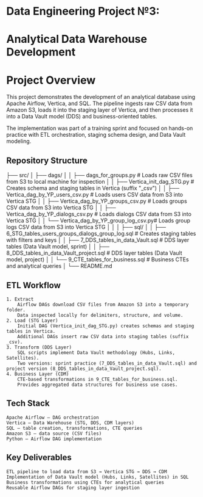 # Data Engineering Project №3:
# Analytical Data Warehouse Development

# Project Overview

This project demonstrates the development of an analytical database using Apache 
Airflow, Vertica, and SQL. The pipeline ingests raw CSV data from Amazon S3, 
loads it into the staging layer of Vertica, and then processes it into a 
Data Vault model (DDS) and business-oriented tables.

The implementation was part of a training sprint and focused on hands-on practice 
with ETL orchestration, staging schema design, and Data Vault modeling.

## Repository Structure
├── src/
│   ├── dags/
│   │   ├── dags_for_groups.py                # Loads raw CSV files from S3 to local machine for inspection
│   │   ├── Vertica_init_dag_STG.py           # Creates schema and staging tables in Vertica (suffix "_csv")
│   │   ├── Vertica_dag_by_YP_users_csv.py    # Loads users CSV data from S3 into Vertica STG
│   │   ├── Vertica_dag_by_YP_groups_csv.py   # Loads groups CSV data from S3 into Vertica STG
│   │   ├── Vertica_dag_by_YP_dialogs_csv.py  # Loads dialogs CSV data from S3 into Vertica STG
│   │   └── Vertica_dag_by_YP_group_log_csv.py# Loads group logs CSV data from S3 into Vertica STG
│   │
│   ├── sql/
│   │   ├── 6_STG_tables_users_groups_dialogs_group_log.sql   # Creates staging tables with filters and keys
│   │   ├── 7_DDS_tables_in_data_Vault.sql                    # DDS layer tables (Data Vault model, sprint)
│   │   ├── 8_DDS_tables_in_data_Vault_project.sql            # DDS layer tables (Data Vault model, project)
│   │   └── 9_CTE_tables_for_business.sql                     # Business CTEs and analytical queries
│
└── README.md

##  ETL Workflow

    1. Extract
        Airflow DAGs download CSV files from Amazon S3 into a temporary folder.
        Data inspected locally for delimiters, structure, and volume.
    2. Load (STG Layer)
        Initial DAG (Vertica_init_dag_STG.py) creates schemas and staging tables in Vertica.
        Additional DAGs insert raw CSV data into staging tables (suffix _csv).
    3. Transform (DDS Layer)
        SQL scripts implement Data Vault methodology (Hubs, Links, Satellites).
        Two versions: sprint practice (7_DDS_tables_in_data_Vault.sql) and project version (8_DDS_tables_in_data_Vault_project.sql).
    4. Business Layer (CDM)
        CTE-based transformations in 9_CTE_tables_for_business.sql.
        Provides aggregated data structures for business use cases.

##  Tech Stack
    Apache Airflow – DAG orchestration
    Vertica – Data Warehouse (STG, DDS, CDM layers)
    SQL – table creation, transformations, CTE queries
    Amazon S3 – data source (CSV files)
    Python – Airflow DAG implementation

##  Key Deliverables
    ETL pipeline to load data from S3 → Vertica STG → DDS → CDM
    Implementation of Data Vault model (Hubs, Links, Satellites) in SQL
    Business transformations using CTEs for analytical queries
    Reusable Airflow DAGs for staging layer ingestion
